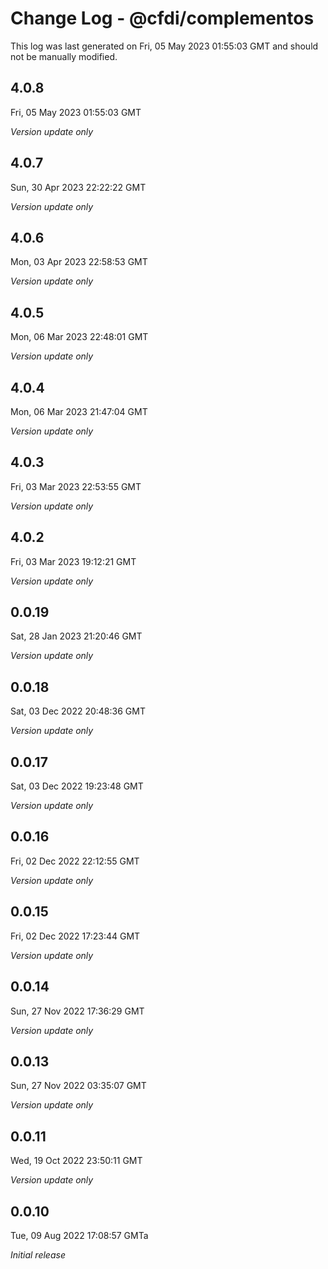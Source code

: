 # Change Log - @cfdi/complementos

This log was last generated on Fri, 05 May 2023 01:55:03 GMT and should not be manually modified.

## 4.0.8
Fri, 05 May 2023 01:55:03 GMT

_Version update only_

## 4.0.7
Sun, 30 Apr 2023 22:22:22 GMT

_Version update only_

## 4.0.6
Mon, 03 Apr 2023 22:58:53 GMT

_Version update only_

## 4.0.5
Mon, 06 Mar 2023 22:48:01 GMT

_Version update only_

## 4.0.4
Mon, 06 Mar 2023 21:47:04 GMT

_Version update only_

## 4.0.3
Fri, 03 Mar 2023 22:53:55 GMT

_Version update only_

## 4.0.2
Fri, 03 Mar 2023 19:12:21 GMT

_Version update only_

## 0.0.19
Sat, 28 Jan 2023 21:20:46 GMT

_Version update only_

## 0.0.18
Sat, 03 Dec 2022 20:48:36 GMT

_Version update only_

## 0.0.17
Sat, 03 Dec 2022 19:23:48 GMT

_Version update only_

## 0.0.16
Fri, 02 Dec 2022 22:12:55 GMT

_Version update only_

## 0.0.15
Fri, 02 Dec 2022 17:23:44 GMT

_Version update only_

## 0.0.14
Sun, 27 Nov 2022 17:36:29 GMT

_Version update only_

## 0.0.13
Sun, 27 Nov 2022 03:35:07 GMT

_Version update only_

## 0.0.11
Wed, 19 Oct 2022 23:50:11 GMT

_Version update only_

## 0.0.10
Tue, 09 Aug 2022 17:08:57 GMTa

_Initial release_

